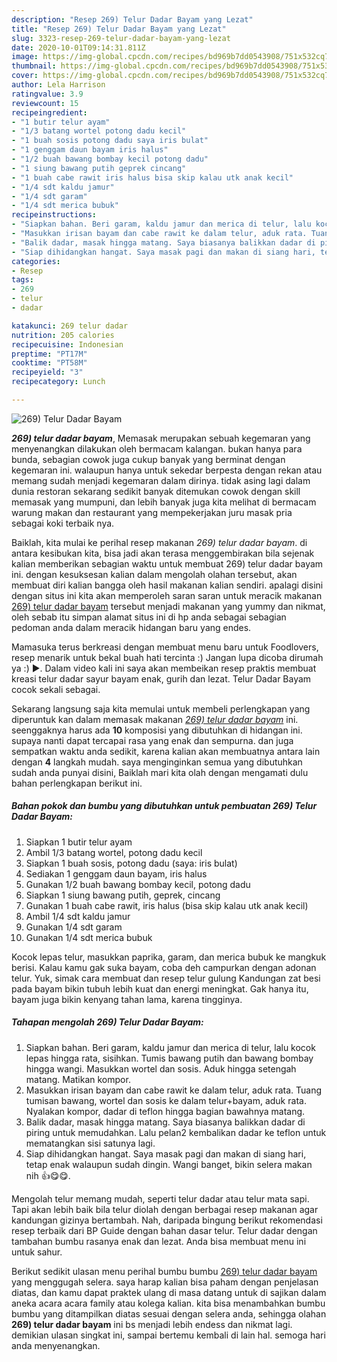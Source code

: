 ```yaml
---
description: "Resep 269) Telur Dadar Bayam yang Lezat"
title: "Resep 269) Telur Dadar Bayam yang Lezat"
slug: 3323-resep-269-telur-dadar-bayam-yang-lezat
date: 2020-10-01T09:14:31.811Z
image: https://img-global.cpcdn.com/recipes/bd969b7dd0543908/751x532cq70/269-telur-dadar-bayam-foto-resep-utama.jpg
thumbnail: https://img-global.cpcdn.com/recipes/bd969b7dd0543908/751x532cq70/269-telur-dadar-bayam-foto-resep-utama.jpg
cover: https://img-global.cpcdn.com/recipes/bd969b7dd0543908/751x532cq70/269-telur-dadar-bayam-foto-resep-utama.jpg
author: Lela Harrison
ratingvalue: 3.9
reviewcount: 15
recipeingredient:
- "1 butir telur ayam"
- "1/3 batang wortel potong dadu kecil"
- "1 buah sosis potong dadu saya iris bulat"
- "1 genggam daun bayam iris halus"
- "1/2 buah bawang bombay kecil potong dadu"
- "1 siung bawang putih geprek cincang"
- "1 buah cabe rawit iris halus bisa skip kalau utk anak kecil"
- "1/4 sdt kaldu jamur"
- "1/4 sdt garam"
- "1/4 sdt merica bubuk"
recipeinstructions:
- "Siapkan bahan. Beri garam, kaldu jamur dan merica di telur, lalu kocok lepas hingga rata, sisihkan. Tumis bawang putih dan bawang bombay hingga wangi. Masukkan wortel dan sosis. Aduk hingga setengah matang. Matikan kompor."
- "Masukkan irisan bayam dan cabe rawit ke dalam telur, aduk rata. Tuang tumisan bawang, wortel dan sosis ke dalam telur+bayam, aduk rata. Nyalakan kompor, dadar di teflon hingga bagian bawahnya matang."
- "Balik dadar, masak hingga matang. Saya biasanya balikkan dadar di piring untuk memudahkan. Lalu pelan2 kembalikan dadar ke teflon untuk mematangkan sisi satunya lagi."
- "Siap dihidangkan hangat. Saya masak pagi dan makan di siang hari, tetap enak walaupun sudah dingin. Wangi banget, bikin selera makan nih 👍😋😋."
categories:
- Resep
tags:
- 269
- telur
- dadar

katakunci: 269 telur dadar 
nutrition: 205 calories
recipecuisine: Indonesian
preptime: "PT17M"
cooktime: "PT58M"
recipeyield: "3"
recipecategory: Lunch

---
```



![269) Telur Dadar Bayam](https://img-global.cpcdn.com/recipes/bd969b7dd0543908/751x532cq70/269-telur-dadar-bayam-foto-resep-utama.jpg)

<b><i>269) telur dadar bayam</i></b>, Memasak merupakan sebuah kegemaran yang menyenangkan dilakukan oleh bermacam kalangan. bukan hanya para bunda, sebagian cowok juga cukup banyak yang berminat dengan kegemaran ini. walaupun hanya untuk sekedar berpesta dengan rekan atau memang sudah menjadi kegemaran dalam dirinya. tidak asing lagi dalam dunia restoran sekarang sedikit banyak ditemukan cowok dengan skill memasak yang mumpuni, dan lebih banyak juga kita melihat di bermacam warung makan dan restaurant yang mempekerjakan juru masak pria sebagai koki terbaik nya.

Baiklah, kita mulai ke perihal resep makanan <i>269) telur dadar bayam</i>. di antara kesibukan kita, bisa jadi akan terasa menggembirakan bila sejenak kalian memberikan sebagian waktu untuk membuat 269) telur dadar bayam ini. dengan kesuksesan kalian dalam mengolah olahan tersebut, akan membuat diri kalian bangga oleh hasil makanan kalian sendiri. apalagi disini dengan situs ini kita akan memperoleh saran saran untuk meracik makanan <u>269) telur dadar bayam</u> tersebut menjadi makanan yang yummy dan nikmat, oleh sebab itu simpan alamat situs ini di hp anda sebagai sebagian pedoman anda dalam meracik hidangan baru yang endes.

Mamasuka terus berkreasi dengan membuat menu baru untuk Foodlovers, resep menarik untuk bekal buah hati tercinta :) Jangan lupa dicoba dirumah ya :) ►. Dalam video kali ini saya akan membeikan resep praktis membuat kreasi telur dadar sayur bayam enak, gurih dan lezat. Telur Dadar Bayam cocok sekali sebagai.


Sekarang langsung saja kita memulai untuk membeli perlengkapan yang diperuntuk kan dalam memasak makanan <u><i>269) telur dadar bayam</i></u> ini. seenggaknya harus ada <b>10</b> komposisi yang dibutuhkan di hidangan ini. supaya nanti dapat tercapai rasa yang enak dan sempurna. dan juga sempatkan waktu anda sedikit, karena kalian akan membuatnya antara lain dengan <b>4</b> langkah mudah. saya menginginkan semua yang dibutuhkan sudah anda punyai disini, Baiklah mari kita olah dengan mengamati dulu bahan perlengkapan berikut ini.

<!--inarticleads1-->

##### Bahan pokok dan bumbu yang dibutuhkan untuk pembuatan 269) Telur Dadar Bayam:

1. Siapkan 1 butir telur ayam
1. Ambil 1/3 batang wortel, potong dadu kecil
1. Siapkan 1 buah sosis, potong dadu (saya: iris bulat)
1. Sediakan 1 genggam daun bayam, iris halus
1. Gunakan 1/2 buah bawang bombay kecil, potong dadu
1. Siapkan 1 siung bawang putih, geprek, cincang
1. Gunakan 1 buah cabe rawit, iris halus (bisa skip kalau utk anak kecil)
1. Ambil 1/4 sdt kaldu jamur
1. Gunakan 1/4 sdt garam
1. Gunakan 1/4 sdt merica bubuk


Kocok lepas telur, masukkan paprika, garam, dan merica bubuk ke mangkuk berisi. Kalau kamu gak suka bayam, coba deh campurkan dengan adonan telur. Yuk, simak cara membuat dan resep telur gulung Kandungan zat besi pada bayam bikin tubuh lebih kuat dan energi meningkat. Gak hanya itu, bayam juga bikin kenyang tahan lama, karena tingginya. 

<!--inarticleads2-->

##### Tahapan mengolah 269) Telur Dadar Bayam:

1. Siapkan bahan. Beri garam, kaldu jamur dan merica di telur, lalu kocok lepas hingga rata, sisihkan. Tumis bawang putih dan bawang bombay hingga wangi. Masukkan wortel dan sosis. Aduk hingga setengah matang. Matikan kompor.
1. Masukkan irisan bayam dan cabe rawit ke dalam telur, aduk rata. Tuang tumisan bawang, wortel dan sosis ke dalam telur+bayam, aduk rata. Nyalakan kompor, dadar di teflon hingga bagian bawahnya matang.
1. Balik dadar, masak hingga matang. Saya biasanya balikkan dadar di piring untuk memudahkan. Lalu pelan2 kembalikan dadar ke teflon untuk mematangkan sisi satunya lagi.
1. Siap dihidangkan hangat. Saya masak pagi dan makan di siang hari, tetap enak walaupun sudah dingin. Wangi banget, bikin selera makan nih 👍😋😋.


Mengolah telur memang mudah, seperti telur dadar atau telur mata sapi. Tapi akan lebih baik bila telur diolah dengan berbagai resep makanan agar kandungan gizinya bertambah. Nah, daripada bingung berikut rekomendasi resep terbaik dari BP Guide dengan bahan dasar telur. Telur dadar dengan tambahan bumbu rasanya enak dan lezat. Anda bisa membuat menu ini untuk sahur. 

Berikut sedikit ulasan menu perihal bumbu bumbu <u>269) telur dadar bayam</u> yang menggugah selera. saya harap kalian bisa paham dengan penjelasan diatas, dan kamu dapat praktek ulang di masa datang untuk di sajikan dalam aneka acara acara family atau kolega kalian. kita bisa menambahkan bumbu bumbu yang ditampilkan diatas sesuai dengan selera anda, sehingga olahan <b>269) telur dadar bayam</b> ini bs menjadi lebih endess dan nikmat lagi. demikian ulasan singkat ini, sampai bertemu kembali di lain hal. semoga hari anda menyenangkan.
